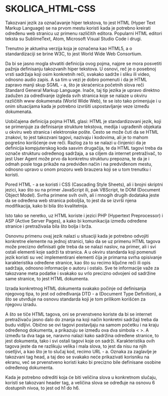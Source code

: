 # SKOLICA_HTML-CSS
 


Takozvani jezik za označavanje hiper tekstova, to jest HTML (Hyper Text Markup Language) se na prvom mestu koristi kada je potrebno kreirati određenu web stranicu uz primenu različitih editora. Popularni HTML editori teksta su SublimeText, Atom, Microsoft Visual Studio Code i drugi.

Trenutno je aktuelna verzija koja je označena kao HTML5, a o standardizaciji se brine W3C, to jest World Wide Web Consortium.

Da bi se jasno mogla shvatiti definicija ovog pojma, najpre se mora posvetiti pažnja definisanju takozvanih hiper tekstova. U osnovi, reč je o posebnoj vrsti sadržaja koji osim konkretnih reči, svakako sadrže i sliku ili video, odnosno audio zapis. A sa tim u vezi je dobro pomenuti i da je HTML zapravo manji skup SGML - a, što je skraćenica početnih slova reči Standard General Markup Language. Inače, taj tip jezika je upravo direktno zadužen za određivanje izgleda svih stranica koje se nalaze u okviru različitih www dokumenata (World Wide Web), te se isto tako primenjuje i u onim situacijama kada je potrebno izvršiti uspostavljanje veze između dokumenata.

Uobičajena definicija pojma HTML glasi: HTML je standardizovani jezik, koji se primenjuje za definisanje strukture tekstova, medija i ugrađenih objekata u okviru web stranica i elektronske pošte. Često se može čuti da se HTML znakovi, to jest takozvani tagovi, nazivaju i kodovima, ali je to mahom pogrešno korišćenje ove reči. Razlog za to se nalazi u činjenici da je definicija kompjuterskog koda sasvim drugačija, te da HTML tagovi treba da označe strukturu određenog sadržaja, a sa ciljem da internet pretraživač, to jest User Agent može prvo da konkretnu strukturu prepozna, te da je i odmah posle toga prikaže na predviđen način i na predviđenom mestu, odnosno upravo u onom prozoru web brauzera koji se u tom trenutku i koristi.

Pored HTML - a se koristi i CSS (Cascading Style Sheets), ali i brojni skriptni jezici, kao što su na primer JavaScript ili, pak VBScript, te DOM (Document Object Model). Svrha primene svih ovih, ali i mnogih drugih dodataka jeste da se određena web stranica poboljša, to jest da se izvrši njena modifikacija, kako bi bila što kvalitetnija.

Isto tako se neretko, uz HTML koriste i jezici PHP (Hypertext Preprocessor) i ASP (Active Server Pages), a kako bi komunikacija između određene stranice i pretraživaša bila što bolja i brža.

Osnovnu primenu ovaj jezik nalazi u situaciji kada je potrebno odvojiti konkretne elemente na jednoj stranici, tako da se uz primenu HTML tagova može precizno definisati gde treba da se nalazi naslov, na primer, ali i svi ostali elementi koje sadrži ta stranica. A u okviru standarda koji pomenuti jezik koristi su već implementirani elementi čija je primarna svrha opisivanje karakteristika određene stranice, kao što su recimo ključne reči ili opis sadržaja, odnosno informacije o autoru i ostalo. Sve te informacije važe za takozvane meta podatke i svakako su vrlo precizno odvojeni od sadržine same stranice, to jest HTML dokumenta.

Izrada konkretnog HTML dokumenta svakako počinje od definisanja njegovog tipa, to jest od određivanja DTD - a (Document Type Definition), a što se utvrđuje na osnovu standarda koji je tom prilikom korišćen za njegovu izradu.

A što se tiče HTML tagova, oni se prvenstveno koriste da bi se internet pretraživaču jasno dalo do znanja na koji način konkretni sadržaji treba da budu vidljivi. Obično se ovi tagovi postavljaju na samom početku i na kraju određenog dokumenta, a prikazuju se između ova dva simbola < >. A između ta dva taga se, naravno nalazi kako sadržina određene stranice, to jest dokumenta, tako i svi ostali tagovi koje on sadrži. Karakteristika ovih tagova jeste da ne razlikuju velika i mala slova, to jest da nisu na njih osetljivi, a kao što je to slučaj kod, recimo URL - a. Oznaka za zaglavlje je takozvani tag head, a taj deo se svakako neće prikazivati korisniku na ekranu, već se prvenstveno koristi kako bi precizno bile definisane osobine određenog dokumenta.

Kada je potrebno odrediti koja će biti veličina slova u konkretnom slučaju, koristi se takozvani header tag, a veličina slova se određuje na osnovu 6 dostupnih nivoa, to jest od h1 do h6.
